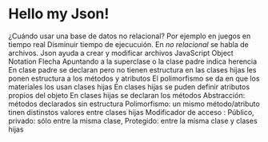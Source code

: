 # Hello my Json!
¿Cuándo usar una base de datos no relacional?
Por ejemplo en juegos en tiempo real
Disminuir tiempo de ejecucuión.
En *no relacional* se habla de archivos. 
Json ayuda a crear y modificar archivos
JavaScript Object Notation
Flecha Apuntando a la superclase o la clase padre indica herencia
En clase padre se declaran pero no tienen estructura
en las clases hijas les ponen estructura a los métodos y atributos
El polimorfismo se da en que los materiales los usan clases hijas 
En clases hijas se puden definir atributos propios del objeto 
En clases hijas se declaran los métodos
Abstracción: métodos declarados sin estructura 
Polimorfismo: un mismo método/atributo tinen distinstos valores entre clases hijas
Modificador de acceso : Público, privado: sólo entre la misma clase, Protegido: entre la misma clase y clases hijas 
